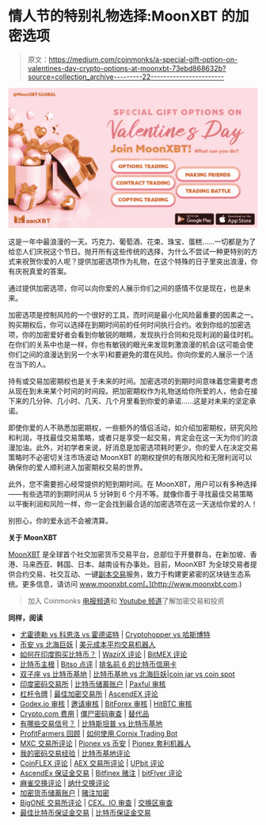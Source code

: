 # 情人节的特别礼物选择:MoonXBT 的加密选项

> 原文：<https://medium.com/coinmonks/a-special-gift-option-on-valentines-day-crypto-options-at-moonxbt-73ebd868632b?source=collection_archive---------22----------------------->

![](img/729159951a79d91efc113c6c21be4b95.png)

这是一年中最浪漫的一天。巧克力、葡萄酒、花束、珠宝、蛋糕……一切都是为了给恋人们庆祝这个节日。抛开所有这些传统的选择，为什么不尝试一种更特别的方式来祝贺你爱的人呢？提供加密选项作为礼物，在这个特殊的日子里突出浪漫，你有庆祝真爱的答案。

通过提供加密选项，你可以向你爱的人展示你们之间的感情不仅是现在，也是未来。

加密选项是控制风险的一个很好的工具，而时间是最小化风险最重要的因素之一。购买期权后，你可以选择在到期时间前的任何时间执行合约。收到你给的加密选项，你的加密爱好者会看到你敏锐的眼睛，发现执行合同和兑现利润的最佳时机。在你们的关系中也是一样，你也有敏锐的眼光来发现刺激浪漫的机会(这可能会使你们之间的浪漫达到另一个水平)和要避免的潜在风险。你向你爱的人展示一个活在当下的人。

持有或交易加密期权也是关于未来的时间。加密选项的到期时间意味着您需要考虑从现在到未来某个时间的时间段。把加密期权作为礼物送给你所爱的人，他会在接下来的几分钟、几小时、几天、几个月里看到你爱的承诺……这是对未来的坚定承诺。

即使你爱的人不熟悉加密期权，一些额外的情侣活动，如介绍加密期权，研究风险和利润，寻找最佳交易策略，或者只是享受一起交易，肯定会在这一天为你们的浪漫加油。此外，对初学者来说，好消息是加密选项耗时更少。你的爱人在决定交易策略时不必密切关注市场波动 MoonXBT 的期权提供的有限风险和无限利润可以确保你的爱人顺利进入加密期权交易的世界。

此外，您不需要担心经常提供的短到期时间。在 MoonXBT，用户可以有多种选择——有些选项的到期时间从 5 分钟到 6 个月不等。就像你善于寻找最佳交易策略以平衡利润和风险一样，你一定会找到最合适的加密选项在这一天送给你爱的人！

别担心，你的爱永远不会被清算。

**关于 MoonXBT**

[MoonXBT](http://www.moomxbt.com) 是全球首个社交加密货币交易平台，总部位于开曼群岛，在新加坡、香港、马来西亚、韩国、日本、越南设有办事处。目前，MoonXBT 为全球交易者提供合约交易、社交互动、一键[副本交易](https://www.moonxbt.com/copytrading)服务，致力于构建更紧密的区块链生态系统。更多信息，请访问 www.moonxbt.com[。](http://www.moonxbt.com.)

> 加入 Coinmonks [电报频道](https://t.me/coincodecap)和 [Youtube 频道](https://www.youtube.com/c/coinmonks/videos)了解加密交易和投资

**同样，阅读**

*   [尤霍德勒 vs 科恩洛 vs 霍德诺特](/coinmonks/youhodler-vs-coinloan-vs-hodlnaut-b1050acde55a) | [Cryptohopper vs 哈斯博特](https://blog.coincodecap.com/cryptohopper-vs-haasbot)
*   [币安 vs 北海巨妖](https://blog.coincodecap.com/binance-vs-kraken) | [美元成本平均交易机器人](https://blog.coincodecap.com/pionex-dca-bot)
*   [如何在印度购买比特币？](/coinmonks/buy-bitcoin-in-india-feb50ddfef94) | [WazirX 评论](/coinmonks/wazirx-review-5c811b074f5b) | [BitMEX 评论](https://blog.coincodecap.com/bitmex-review)
*   [比特币主根](https://blog.coincodecap.com/bitcoin-taproot) | [Bitso 点评](https://blog.coincodecap.com/bitso-review) | [排名前 6 的比特币信用卡](/coinmonks/bitcoin-credit-card-bc8ab6f377c6)
*   [双子座 vs 比特币基地](https://blog.coincodecap.com/gemini-vs-coinbase) | [比特币基地 vs 北海巨妖](https://blog.coincodecap.com/kraken-vs-coinbase)|[coin jar vs coin spot](https://blog.coincodecap.com/coinspot-vs-coinjar)
*   [印度密码交易所](/coinmonks/bitcoin-exchange-in-india-7f1fe79715c9) | [比特币储蓄账户](/coinmonks/bitcoin-savings-account-e65b13f92451) | [Paxful 审核](/coinmonks/paxful-review-4daf2354ab70)
*   [杠杆令牌](/coinmonks/leveraged-token-3f5257808b22) | [最佳加密交易所](/coinmonks/crypto-exchange-dd2f9d6f3769) | [AscendEX 评论](/coinmonks/ascendex-review-53e829cf75fa)
*   [Godex.io 审核](/coinmonks/godex-io-review-7366086519fb) | [邀请审核](/coinmonks/invity-review-70f3030c0502) | [BitForex 审核](https://blog.coincodecap.com/bitforex-review) | [HitBTC 审核](/coinmonks/hitbtc-review-c5143c5d53c2)
*   [Crypto.com 费用](/coinmonks/binance-fees-8588ec17965) | [僵尸密码审查](/coinmonks/botcrypto-review-2021-build-your-own-trading-bot-coincodecap-6b8332d736c7) | [替代品](https://blog.coincodecap.com/crypto-com-alternatives)
*   [有哪些交易信号？](https://blog.coincodecap.com/trading-signal) | [比特斯坦普 vs 比特币基地](https://blog.coincodecap.com/bitstamp-coinbase)
*   [ProfitFarmers 回顾](https://blog.coincodecap.com/profitfarmers-review) | [如何使用 Cornix Trading Bot](https://blog.coincodecap.com/cornix-trading-bot)
*   [MXC 交易所评论](/coinmonks/mxc-exchange-review-3af0ec1cba8c) | [Pionex vs 币安](https://blog.coincodecap.com/pionex-vs-binance) | [Pionex 套利机器人](https://blog.coincodecap.com/pionex-arbitrage-bot)
*   [我的密码交易经验](/coinmonks/my-experience-with-crypto-copy-trading-d6feb2ce3ac5) | [比特币基地评论](/coinmonks/coinbase-review-6ef4e0f56064)
*   [CoinFLEX 评论](https://blog.coincodecap.com/coinflex-review) | [AEX 交易所评论](https://blog.coincodecap.com/aex-exchange-review) | [UPbit 评论](https://blog.coincodecap.com/upbit-review)
*   [AscendEx 保证金交易](https://blog.coincodecap.com/ascendex-margin-trading) | [Bitfinex 赌注](https://blog.coincodecap.com/bitfinex-staking) | [bitFlyer 评论](https://blog.coincodecap.com/bitflyer-review)
*   [麻雀交换评论](https://blog.coincodecap.com/sparrow-exchange-review) | [纳什交换评论](https://blog.coincodecap.com/nash-exchange-review)
*   [加密货币储蓄账户](/coinmonks/cryptocurrency-savings-accounts-be3bc0feffbf) | [赌注加密](https://blog.coincodecap.com/staking-crypto)
*   [BigONE 交易所评论](/coinmonks/bigone-exchange-review-64705d85a1d4) | [CEX。IO 审查](https://blog.coincodecap.com/cex-io-review) | [交换区审查](/coinmonks/swapzone-review-crypto-exchange-data-aggregator-e0ad78e55ed7)
*   [最佳比特币保证金交易](/coinmonks/bitcoin-margin-trading-exchange-bcbfcbf7b8e3) | [比特币保证金交易](https://blog.coincodecap.com/bityard-margin-trading)